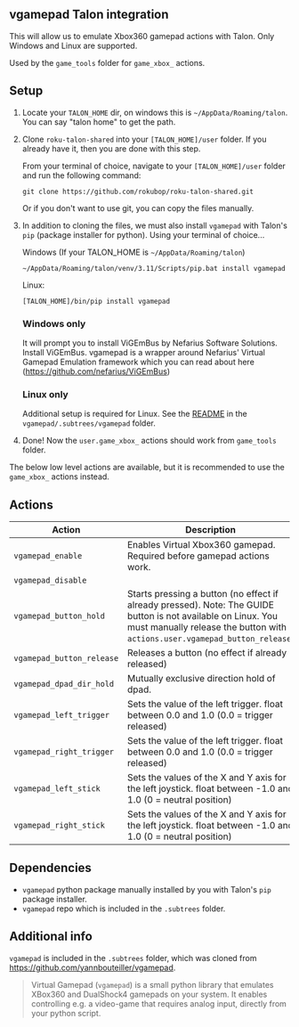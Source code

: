 ## vgamepad Talon integration
This will allow us to emulate Xbox360 gamepad actions with Talon. Only Windows and Linux are supported.

Used by the `game_tools` folder for `game_xbox_` actions.

## Setup
1. Locate your `TALON_HOME` dir, on windows this is `~/AppData/Roaming/talon`. You can say "talon home" to get the path.
2. Clone `roku-talon-shared` into your `[TALON_HOME]/user` folder. If you already have it, then you are done with this step.

    From your terminal of choice, navigate to your `[TALON_HOME]/user` folder and run the following command:
    ```
    git clone https://github.com/rokubop/roku-talon-shared.git
    ```
    Or if you don't want to use git, you can copy the files manually.
3. In addition to cloning the files, we must also install `vgamepad` with Talon's `pip` (package installer for python). Using your terminal of choice...

    Windows (If your TALON_HOME is `~/AppData/Roaming/talon`)
    ```
    ~/AppData/Roaming/talon/venv/3.11/Scripts/pip.bat install vgamepad
    ```

    Linux:
    ```
    [TALON_HOME]/bin/pip install vgamepad
    ```

   ### Windows only
   It will  prompt you to install ViGEmBus by Nefarius Software Solutions. Install ViGEmBus. vgamepad is a wrapper around Nefarius' Virtual Gamepad Emulation framework which you can read about here (https://github.com/nefarius/ViGEmBus)

   ### Linux only
    Additional setup is required for Linux. See the [README](https://github.com/rokubop/roku-talon-shared/tree/main/vgamepad/.subtrees/vgamepad/README.md) in the `vgamepad/.subtrees/vgamepad` folder.

4. Done! Now the `user.game_xbox_` actions should work from `game_tools` folder.

The below low level actions are available, but it is recommended to use the `game_xbox_` actions instead.

## Actions
| Action | Description |
| --- | --- |
| `vgamepad_enable` | Enables Virtual Xbox360 gamepad. Required before gamepad actions work. |
| `vgamepad_disable` |
| `vgamepad_button_hold` | Starts pressing a button (no effect if already pressed). Note: The GUIDE button is not available on Linux. You must manually release the button with `actions.user.vgamepad_button_release`.|
| `vgamepad_button_release` | Releases a button (no effect if already released) |
| `vgamepad_dpad_dir_hold` | Mutually exclusive direction hold of dpad. |
| `vgamepad_left_trigger` | Sets the value of the left trigger. float between 0.0 and 1.0 (0.0 = trigger released) |
| `vgamepad_right_trigger` | Sets the value of the left trigger. float between 0.0 and 1.0 (0.0 = trigger released) |
| `vgamepad_left_stick` | Sets the values of the X and Y axis for the left joystick. float between -1.0 and 1.0 (0 = neutral position) |
| `vgamepad_right_stick` | Sets the values of the X and Y axis for the left joystick. float between -1.0 and 1.0 (0 = neutral position) |

## Dependencies
- `vgamepad` python package manually installed by you with Talon's `pip` package installer.
- `vgamepad` repo which is included in the `.subtrees` folder.

## Additional info
`vgamepad` is included in the `.subtrees` folder, which was cloned from https://github.com/yannbouteiller/vgamepad.

> Virtual Gamepad (```vgamepad```) is a small python library that emulates XBox360 and DualShock4 gamepads on your system.
It enables controlling e.g. a video-game that requires analog input, directly from your python script.